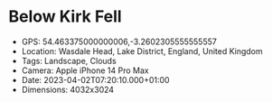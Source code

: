 # Below Kirk Fell

- GPS: 54.463375000000006,-3.2602305555555557
- Location: Wasdale Head, Lake District, England, United Kingdom
- Tags: Landscape, Clouds
- Camera: Apple iPhone 14 Pro Max
- Date: 2023-04-02T07:20:10.000+01:00
- Dimensions: 4032x3024
